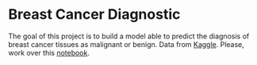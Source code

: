 # Breast Cancer Diagnostic
The goal of this project is to build a model able to predict the diagnosis of breast cancer tissues as malignant or benign. Data from [Kaggle](https://www.kaggle.com/uciml/breast-cancer-wisconsin-data).  Please, work over this [notebook](https://colab.research.google.com/github/emmanueliarussi/DataScienceCapstone/blob/master/3_MidtermProjects/ProjectBCD/main.ipynb).
